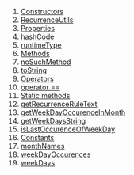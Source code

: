 1.  [Constructors](constants_recurrence_values/RecurrenceUtils-class.html#constructors)
2.  [RecurrenceUtils](constants_recurrence_values/RecurrenceUtils/RecurrenceUtils.html)
3.  [Properties](constants_recurrence_values/RecurrenceUtils-class.html#instance-properties)
4.  [hashCode](https://api.flutter.dev/flutter/dart-core/Object/hashCode.html)
5.  [runtimeType](https://api.flutter.dev/flutter/dart-core/Object/runtimeType.html)
6.  [Methods](constants_recurrence_values/RecurrenceUtils-class.html#instance-methods)
7.  [noSuchMethod](https://api.flutter.dev/flutter/dart-core/Object/noSuchMethod.html)
8.  [toString](https://api.flutter.dev/flutter/dart-core/Object/toString.html)
9.  [Operators](constants_recurrence_values/RecurrenceUtils-class.html#operators)
10. [operator
    ==](https://api.flutter.dev/flutter/dart-core/Object/operator_equals.html)
11. [Static
    methods](constants_recurrence_values/RecurrenceUtils-class.html#static-methods)
12. [getRecurrenceRuleText](constants_recurrence_values/RecurrenceUtils/getRecurrenceRuleText.html)
13. [getWeekDayOccurenceInMonth](constants_recurrence_values/RecurrenceUtils/getWeekDayOccurenceInMonth.html)
14. [getWeekDaysString](constants_recurrence_values/RecurrenceUtils/getWeekDaysString.html)
15. [isLastOccurenceOfWeekDay](constants_recurrence_values/RecurrenceUtils/isLastOccurenceOfWeekDay.html)
16. [Constants](constants_recurrence_values/RecurrenceUtils-class.html#constants)
17. [monthNames](constants_recurrence_values/RecurrenceUtils/monthNames-constant.html)
18. [weekDayOccurences](constants_recurrence_values/RecurrenceUtils/weekDayOccurences-constant.html)
19. [weekDays](constants_recurrence_values/RecurrenceUtils/weekDays-constant.html)
